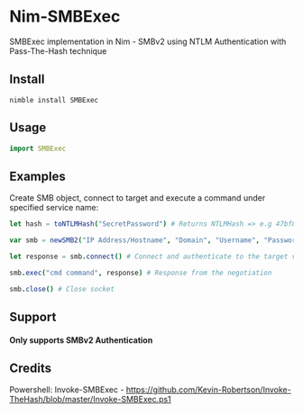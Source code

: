 # Nim-SMBExec
SMBExec implementation in Nim - SMBv2 using NTLM Authentication with Pass-The-Hash technique

## Install
```
nimble install SMBExec
```

## Usage
```Nim
import SMBExec
```

## Examples
Create SMB object, connect to target and execute a command under specified service name:
```Nim
let hash = toNTLMHash("SecretPassword") # Returns NTLMHash => e.g 47bf8039a8506cd67c524a03ff84ba4e

var smb = newSMB2("IP Address/Hostname", "Domain", "Username", "Password Hash", "ServiceName (Optional)") # Creates SMB object

let response = smb.connect() # Connect and authenticate to the target via SMB

smb.exec("cmd command", response) # Response from the negotiation

smb.close() # Close socket
```
## Support
#### Only supports SMBv2 Authentication

## Credits
Powershell: Invoke-SMBExec - https://github.com/Kevin-Robertson/Invoke-TheHash/blob/master/Invoke-SMBExec.ps1
